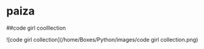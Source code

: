 # paiza

##code girl coolllection

![code girl collection](/home/Boxes/Python/images/code girl collection.png)
